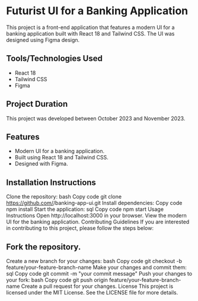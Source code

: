 # Futurist UI for a Banking Application
This project is a front-end application that features a modern UI for a banking application built with React 18 and Tailwind CSS. The UI was designed using Figma design.

## Tools/Technologies Used
* React 18
* Tailwind CSS
* Figma

## Project Duration
This project was developed between October 2023 and November 2023.

## Features
* Modern UI for a banking application.
* Built using React 18 and Tailwind CSS.
* Designed with Figma.

## Installation Instructions
Clone the repository:
bash
Copy code
git clone https://github.com/<your-github-username>/banking-app-ui.git
Install dependencies:
Copy code
npm install
Start the application:
sql
Copy code
npm start
Usage Instructions
Open http://localhost:3000 in your browser.
View the modern UI for the banking application.
Contributing Guidelines
If you are interested in contributing to this project, please follow the steps below:

## Fork the repository.
Create a new branch for your changes:
bash
Copy code
git checkout -b feature/your-feature-branch-name
Make your changes and commit them:
sql
Copy code
git commit -m "your commit message"
Push your changes to your fork:
bash
Copy code
git push origin feature/your-feature-branch-name
Create a pull request for your changes.
License
This project is licensed under the MIT License. See the LICENSE file for more details.
